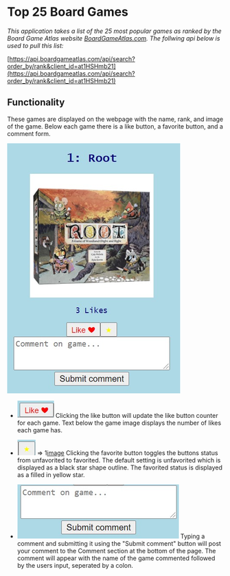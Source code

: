# Top 25 Board Games

*This application takes a list of the 25 most popular games as ranked by the Board Game Atlas website [BoardGameAtlas.com](BoardGameAtlas.com). The follwing api below is used to pull this list:*

[https://api.boardgameatlas.com/api/search?order_by/rank&client_id=at1HSHmb21](https://api.boardgameatlas.com/api/search?order_by/rank&client_id=at1HSHmb21)


## Functionality

These games are displayed on the webpage with the name, rank, and image of the game. Below each game there is a like button, a favorite button, and a comment form.

![Image](images/game.jpg)


- ![Image](images/likeButton.jpg)
Clicking the like button will update the like button counter for each game. Text below the game image displays the number of likes each game has.

- ![image](images/favoriteButton.jpg) => 1[image](images/favoriteButton.jpg) 
Clicking the favorite button toggles the buttons status from unfavorited to favorited. The default setting is unfavorited which is displayed as a black star shape outline. The favorited status is displayed as a filled in yellow star.

- ![image](images/CommentForm.jpg)
Typing a comment and submitting it using the "Submit comment" button will post your comment to the Comment section at the bottom of the page. The comment will appear with the name of the game commented followed by the users input, seperated by a colon.

